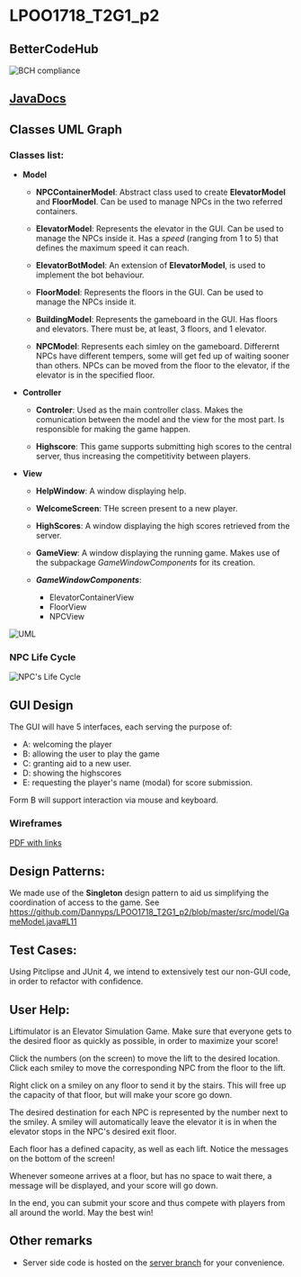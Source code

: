 # LPOO1718_T2G1_p2

## BetterCodeHub

![BCH compliance](https://bettercodehub.com/edge/badge/Dannyps/LPOO1718_T2G1_p2?branch=master&token=e6dd13487a4bdc7bdf114bce3debcb8274b9c740)

## [JavaDocs](https://dannyps.github.io/LPOO1718_T2G1_p2/index.html)


## Classes UML Graph

### Classes list: 
- __Model__

    - __NPCContainerModel__:
    Abstract class used to create __ElevatorModel__ and __FloorModel__. Can be used to manage NPCs in the two referred containers. 
 
    - __ElevatorModel__:
    Represents the elevator in the GUI. Can be used to manage the NPCs inside it. Has a _speed_ (ranging from 1 to 5) that defines the maximum speed it can reach.

    - __ElevatorBotModel__:
    An extension of __ElevatorModel__, is used to implement the bot behaviour.
 
    - __FloorModel__:
    Represents the floors in the GUI. Can be used to manage the NPCs inside it.
    
    - __BuildingModel__:
    Represents the gameboard in the GUI. Has floors and elevators. There must be, at least, 3 floors, and 1 elevator.

    - __NPCModel__:
    Represents each simley on the gameboard. Differernt NPCs have different tempers, some will get fed up of waiting sooner than others. NPCs can be moved from the floor to the elevator, if the elevator is in the specified floor.

- __Controller__

     - __Controler__:
     Used as the main controller class. Makes the comunication between the model and the view for the most part. Is responsible for making the game happen.

     - __Highscore__:
     This game supports submitting high scores to the central server, thus increasing the competitivity between players.

 - __View__

     - __HelpWindow__:
     A window displaying help.

     - __WelcomeScreen__:
     THe screen present to a new player.

     - __HighScores__:
     A window displaying the high scores retrieved from the server.

     - __GameView__:
     A window displaying the running game. Makes use of the subpackage _GameWindowComponents_ for its creation.

     - ___GameWindowComponents___:
        - ElevatorContainerView
        - FloorView
        - NPCView

![UML](/../assets/lpoo_t2g1_uml.png?raw=true)

### NPC Life Cycle

![NPC's Life Cycle](/../assets/npcLC.png?raw=true)

## GUI Design

The GUI will have 5 interfaces, each serving the purpose of: 
 - A: welcoming the player
 - B: allowing the user to play the game
 - C: granting aid to a new user.
 - D: showing the highscores
 - E: requesting the player's name (modal) for score submission.
 
 Form B will support interaction via mouse and keyboard.
 
### Wireframes
[PDF with links](/../assets/wireframes.pdf?raw=true)


## Design Patterns:

We made use of the **Singleton** design pattern to aid us simplifying the coordination of access to the game. See https://github.com/Dannyps/LPOO1718_T2G1_p2/blob/master/src/model/GameModel.java#L11


## Test Cases:

Using Pitclipse and JUnit 4, we intend to extensively test our non-GUI code, in order to refactor with confidence.

## User Help:

Liftimulator is an Elevator Simulation Game. Make sure that everyone gets to the desired floor as quickly as possible, in order to maximize your score!

Click the numbers (on the screen) to move the lift to the desired location. Click each smiley to move the corresponding NPC from the floor to the lift. 

Right click on a smiley on any floor to send it by the stairs. This will free up the capacity of that floor, but will make your score go down.

The desired destination for each NPC is represented by the number next to the smiley. A smiley will automatically leave the elevator it is in when the elevator stops in the NPC's desired exit floor.

Each floor has a defined capacity, as well as each lift. Notice the messages on the bottom of the screen!

Whenever someone arrives at a floor, but has no space to wait there, a message will be displayed, and your score will go down.

In the end, you can submit your score and thus compete with players from all around the world. May the best win!

## Other remarks

- Server side code is hosted on the [server branch](/../../tree/server) for your convenience.


